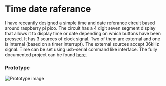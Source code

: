 # Time date raferance

I have receantly designed a simple time and date referance circuit based around raspberry pi pico. The circuit has a 4 digit seven segment display that allows it to display time or date depending on which buttons have been pressed. It has 3 sources of clock signal. Two of them are external and one is internal (based on a timer interrupt). The external sources accept 36kHz signal. Time can be set using usb-serial command like interface. The fully documented project can be found [here](https://github.com/m1cha1s/clock_and_time_reference).

### Prototype

![Prototype image](https://github.com/m1cha1s/clock_and_time_reference/raw/main/photos/prototype/IMG_20220126_235642.jpg)